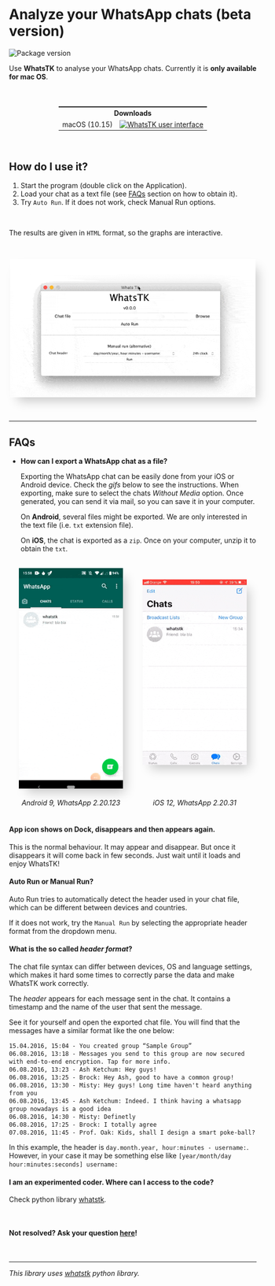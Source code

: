<head>
 <link rel="shortcut icon" type="image/x-icon" href="favicon.ico">
</head>

# Analyze your WhatsApp chats (beta version)
![Package version](https://img.shields.io/badge/Last_Version-0.0.1-teal.svg?style=for-the-badge)

<!-- [![Spanish Version](https://img.shields.io/badge/español-blue.svg)](pages/esp.md) -->

Use **WhatsTK** to analyse your WhatsApp chats. Currently it is **only available for mac OS**.

<br>

<table class="tg" style="display: flex; justify-content: center; width: 100%;">
    <tr>
        <th class="tg-fymr" colspan="2">Downloads</th>
    </tr>
    <tr>
        <td class="tg-0pky">macOS (10.15)</td>
    <td class="tg-0pky"><a href="releases/v0.0.1/WhatsTK-v0.0.1-macOS-10.15-Installer.dmg"><img src="https://img.shields.io/badge/download_dmg_⬇-birghtgreen.svg?style=for-the-badge"
    alt="WhatsTK user interface" width="100%"></a>
    </td>
    </tr>
</table>
<br>

## How do I use it?

1. Start the program (double click on the Application).
2. Load your chat as a text file (see [FAQs](#faqs) section on how to obtain it).
3. Try `Auto Run`. If it does not work, check Manual Run options.

<br>

The results are given in `HTML` format, so the graphs are interactive. 

<br>
<p style="text-align: center;">
<img src="assets/sample-example.gif" alt="WhatsTK user interface" width="500" height='auto' style="box-shadow: 10px 13px 21px -6px
rgba(0,0,0,0.22);">
</p>
<br>

---
## FAQs

* **How can I export a WhatsApp chat as a file?**

    Exporting the WhatsApp chat can be easily done from your iOS or Android device. Check the _gifs_ below to see the instructions. When exporting, make sure to select the chats _Without Media_ option. Once generated, you can send it via mail, so you can save it in your computer.
    
    On **Android**, several files might be exported. We are only interested in the text file (i.e. `txt` extension file).
    
    On **iOS**, the chat is exported as a `zip`. Once on your computer, unzip it to obtain the `txt`.

<br>

<!-- border:1px solid yellow; -->

<div style="display: flex;">

  <div style="display: flex; flex-direction: column; flex: 1; align-items: stretch; justify-content: space-between;">
    <div style="flex:10; display: flex; justify-content: center; align-items: center; padding: 0px 20px;">
      <img src="assets/chat-export-android.gif" alt="WhatsTK user interface" style="box-shadow: 10px 13px 21px -6px rgba(0,0,0,0.22); max-height: 600px;">
    </div>
    <div style="flex:1; display:flex; justify-content: flex-end; flex-direction: column; align-items: center; padding-top: 20px;">
      <span style="text-align: center; font-style: italic;">Android 9, WhatsApp 2.20.123</span>
    </div>
  </div>

  <div style="display: flex; flex-direction: column; flex: 1; align-items: stretch; justify-content: space-between; ">
    <div style="flex:10; display: flex; justify-content: center; align-items: center; padding: 0px 20px;">
      <img src="assets/chat-export-ios.gif" alt="Export WhatsApp chat file in iOS (not yet available)" style="box-shadow: 10px 13px 21px -6px rgba(0,0,0,0.22); max-height: 600px;">
    </div>
    <div style="flex:1; display:flex; justify-content: flex-end; flex-direction: column;  align-items: center; padding-top: 20px;">
      <span style="text-align: center; font-style: italic;">iOS 12, WhatsApp 2.20.31</span>
    </div>
  </div>
  
</div>

<br>

#### App icon shows on Dock, disappears and then appears again.

This is the normal behaviour. It may appear and disappear. But once it disappears it will come back in few seconds. Just wait until it loads and enjoy WhatsTK!

#### Auto Run or Manual Run?

Auto Run tries to automatically detect the header used in your chat file, which can be different between devices and countries.

If it does not work, try the `Manual Run` by selecting the appropriate header format from the dropdown menu.

#### What is the so called _header format_?

The chat file syntax can differ between devices, OS and language settings, which makes it hard some times to
correctly parse the data and make WhatsTK work correctly.

The _header_ appears for each message sent in the chat. It contains a timestamp and the name of the user that sent the message.

See it for yourself and open the exported chat file. You will find that the messages have a similar format like the
one below:

```
15.04.2016, 15:04 - You created group “Sample Group”
06.08.2016, 13:18 - Messages you send to this group are now secured with end-to-end encryption. Tap for more info.
06.08.2016, 13:23 - Ash Ketchum: Hey guys!
06.08.2016, 13:25 - Brock: Hey Ash, good to have a common group!
06.08.2016, 13:30 - Misty: Hey guys! Long time haven't heard anything from you
06.08.2016, 13:45 - Ash Ketchum: Indeed. I think having a whatsapp group nowadays is a good idea
06.08.2016, 14:30 - Misty: Definetly
06.08.2016, 17:25 - Brock: I totally agree
07.08.2016, 11:45 - Prof. Oak: Kids, shall I design a smart poke-ball?
```

In this example, the header is `day.month.year, hour:minutes - username:`. However, in your case it may be something
else like `[year/month/day hour:minutes:seconds] username:`


#### I am an experimented coder. Where can I access to the code?

Check python library [whatstk](https://lcsrg.me/whatstk).

<br>

#### Not resolved? Ask your question [here](https://github.com/lucasrodes/whatstk-gui/issues)!

<br>

---

*This library uses [whatstk](https://lcsrg.me/whatstk) python library.*